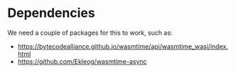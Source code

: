 # Dependencies

We need a couple of packages for this to work, such as:

- https://bytecodealliance.github.io/wasmtime/api/wasmtime_wasi/index.html
- https://github.com/Ekleog/wasmtime-async
